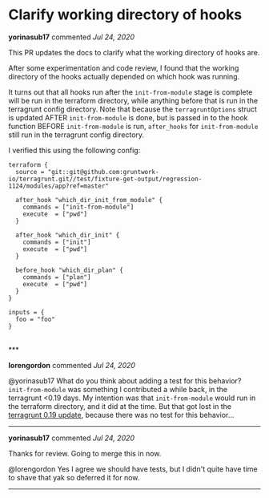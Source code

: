 # Clarify working directory of hooks

**yorinasub17** commented *Jul 24, 2020*

This PR updates the docs to clarify what the working directory of hooks are.

After some experimentation and code review, I found that the working directory of the hooks actually depended on which hook was running.

It turns out that all hooks run after the `init-from-module` stage is complete will be run in the terraform directory, while anything before that is run in the terragrunt config directory. Note that because the `terragruntOptions` struct is updated AFTER `init-from-module` is done, but is passed in to the hook function BEFORE `init-from-module` is run, `after_hooks` for `init-from-module` still run in the terragrunt config directory.

I verified this using the following config:

```
terraform {
  source = "git::git@github.com:gruntwork-io/terragrunt.git//test/fixture-get-output/regression-1124/modules/app?ref=master"

  after_hook "which_dir_init_from_module" {
    commands = ["init-from-module"]
    execute  = ["pwd"]
  }

  after_hook "which_dir_init" {
    commands = ["init"]
    execute  = ["pwd"]
  }

  before_hook "which_dir_plan" {
    commands = ["plan"]
    execute  = ["pwd"]
  }
}

inputs = {
  foo = "foo"
}
```
<br />
***


**lorengordon** commented *Jul 24, 2020*

@yorinasub17 What do you think about adding a test for this behavior? `init-from-module` was something I contributed a while back, in the terragrunt <0.19 days. My intention was that `init-from-module` would run in the terraform directory, and it did at the time. But that got lost in the [terragrunt 0.19 update](https://github.com/gruntwork-io/terragrunt/issues/749), because there was no test for this behavior...
***

**yorinasub17** commented *Jul 24, 2020*

Thanks for review. Going to merge this in now.

@lorengordon Yes I agree we should have tests, but I didn't quite have time to shave that yak so deferred it for now.
***

